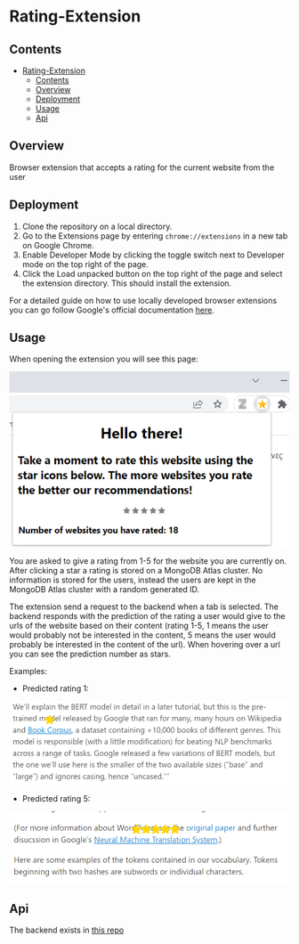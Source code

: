 # Rating-Extension

## Contents

- [Rating-Extension](#rating-extension)
  - [Contents](#contents)
  - [Overview](#overview)
  - [Deployment](#deployment)
  - [Usage](#usage)
  - [Api](#api)

## Overview

Browser extension that accepts a rating for the current website from the user

## Deployment

1. Clone the repository on a local directory.
2. Go to the Extensions page by entering `chrome://extensions` in a new tab on Google Chrome.
3. Enable Developer Mode by clicking the toggle switch next to Developer mode on the top right of the page.
4. Click the Load unpacked button on the top right of the page and select the extension directory. This should install the extension.

For a detailed guide on how to use locally developed browser extensions you can go follow Google's official documentation [here](https://developer.chrome.com/docs/extensions/mv3/getstarted/development-basics/).

## Usage

When opening the extension you will see this page:

![Extension start page](screenshots/chromestartpage.png)

You are asked to give a rating from 1-5 for the website you are currently on. After clicking a star a rating is stored on a MongoDB Atlas cluster. No information is stored for the users, instead the users are kept in the MongoDB Atlas cluster with a random generated ID.

The extension send a request to the backend when a tab is selected. The backend responds with the prediction of the rating a user would give to the urls of the website based on their content (rating 1-5, 1 means the user would probably not be interested in the content, 5 means the user would probably be interested in the content of the url). When hovering over a url you can see the prediction number as stars.

Examples:

- Predicted rating 1:

![Rating 1](screenshots/rating1.png)

- Predicted rating 5:

![Rating 5](screenshots/rating5.png)

## Api

The backend exists in [this repo](https://github.com/Ptriantafyll/FlaskApi)
